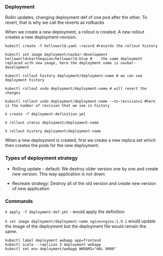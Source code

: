 ### Deployment
Rollin updates, changing deployment def of one pod after the other.
To revert, that is why we call the reverts as rollbacks

When we create a new deployment, a rollout is created. A new rollout creates a new deployment-revision.

```
kubectl create -f helloworld.yaml —record #records the rollout history

kubectl set image deployment/navbar-development helloworld=karthequian/helloworld:blue #	the same deployment replaced with new image, here the deployment name is navbar-development

kubectl rollout history deployment/deployment-name # we can see deployment history

kubectl rollout undo deployment/deployment-name # will revert the changes

kubectl rollout undo deployment/deployment-name -—to-revision=1 #here is the number of revision that we see in history
```

`k create -f deployment-definition.yml`

`k rollout status deployment/deployment-name`


`k rollout history deployment/deployment-name`

When a new deployment is created, first we create a new replica set which then creates the pods for the new deployment.

### Types of deployment strategy

- Rolling update - default:
	We destroy older version one by one and create new version. This way application is not down

- Recreate strategy:
	Destroy all of the old version and create new version of new application

### Commands

`k apply -f deployment-def.yml` - would apply the definition

`k set image deployment/deployment-name nginx=nginx:1.9.1` would update the image of the deployment but the deployment file would remain the same.


```
kubectl label deployment webapp app=frontend
kubectl scale --replicas 3 deployment webapp
kubectl set env deployment/webapp WHOAMI="HAL 9000"
```
